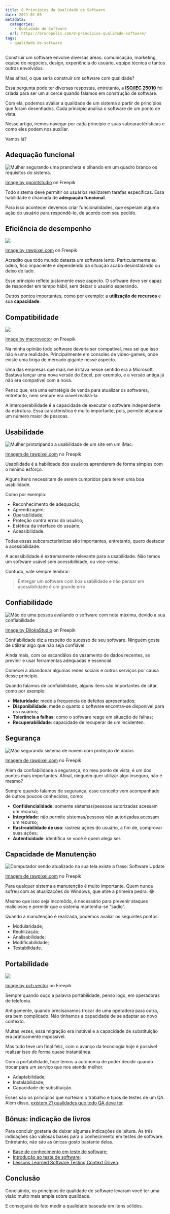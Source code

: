 ```yaml
---
title: 8 Princípios da Qualidade de Software
date: 2021-01-05
metadata:
  categories:
    - Qualidade de Software
  url: https://brunopulis.com/8-principios-qualidade-software/
tags:
  - qualidade-de-software
---
```

Construir um software envolve diversas áreas: comunicação, marketing, equipe de negócios, design, experiência do usuário, equipe técnica e tantos outros envolvidos.

Mas afinal, o que seria construir um software com qualidade?

Essa pergunta pode ter diversas respostas, entretanto, a [**ISO/IEC 25010**](https://iso25000.com/index.php/en/iso-25000-standards/iso-25010) foi criada para ser um alicerce quando falamos em construção de software.

Com ela, podemos avaliar a qualidade de um sistema a partir de princípios que foram desenhados. Cada princípio analisa o software de um ponto de vista.

Nesse artigo, iremos navegar por cada princípio e suas subcaractéristicas e como eles podem nos auxiliar.

Vamos lá?

## Adequação funcional

![Mulher segurando uma prancheta e olhando em um quadro branco os requisitos do sistema.](images/business-requires-lot-creativi-tJlPCg4djs0I.jpg)

[Image by gpointstudio](https://www.freepik.com/free-photo/business-requires-lot-creativity_13191173.htm#query=requirements&from_query=requisitos&position=0&from_view=search&track=sph) on Freepik

Todo sistema deve permitir os usuários realizarem tarefas específicas. Essa habilidade é chamada de **adequação funcional**.

Para isso acontecer devemos criar funcionalidades, que esperam alguma ação do usuário para respondê-lo, de acordo com seu pedido.

## Eficiência de desempenho

![](images/digital-increasing-bar-graph-w-2Pb4Csat3i9w.jpg)

[Image by rawpixel.com](https://www.freepik.com/free-photo/digital-increasing-bar-graph-with-businessman-hand-overlay_13312397.htm#query=perfomance&position=19&from_view=search&track=sph) on Freepik

Acredito que todo mundo detesta um software lento. Particularmente eu odeio, fico impaciente e dependendo da situação acabo desinstalando ou deixo de lado.

Esse princípio reflete justamente esse aspecto. O software deve ser capaz de responder em tempo hábil, sem deixar o usuário esperando.

Outros pontos importantes, como por exemplo: a **utilização de recursos** e sua **capacidade**.

## Compatibilidade

![](images/compatibilidade-768x576-WpBtTVsQvYIY.webp)

[Image by macrovector](https://www.freepik.com/free-vector/smartphone-compatible-smartwatch-data-transfer-symbols_4266186.htm#page=2&query=compatibility&position=48&from_view=keyword) on Freepik

Na minha opinião todo software deveria ser compatível, mas sei que isso não é uma realidade. Principalmente em consoles de video-games, onde existe uma briga de mercado gigante nesse aspecto.

Uma das empresas que mais me irritava nesse sentido era a Microsoft. Bastava lançar uma nova versão do Excel, por exemplo, e a versão antiga já não era compatível com a nova.

Penso que, era uma estratégia de venda para atualizar os softwares, entretanto, nem sempre era viável realizá-la.

A interoperabilidade é a capacidade de executar o software independente da estrutura. Essa caractéristica é muito importante, pois, permite alçancar um número maior de pessoas.

## Usabilidade

![Mulher prototipando a usabilidade de um site em um iMac. ](images/web-design-online-technology-c-1vjeCyJqkGHa.jpg)

[Imagem de rawpixel.com](https://br.freepik.com/fotos-gratis/conceito-de-conteudo-de-tecnologia-online-de-design-da-web_17095743.htm#query=usability&position=10&from_view=search&track=sph) no Freepik

Usabilidade é a habilidade dos usuários aprenderem de forma simples com o minimo esforço.

Alguns itens necessitam de serem cumpridos para terem uma boa usabilidade.

Como por exemplo:

-   Reconhecimento de adequação;
-   Aprendizagem;
-   Operabilidade;
-   Proteção contra erros do usuário;
-   Estética da interface do usuário;
-   Acessibilidade.

Todas essas subcaracterísticas são importantes, entretanto, quero destacar a acessibilidade.

A acessibilidade é extremamente relevante para a usabilidade. Não temos um software usável sem acessibilidade, ou vice-versa.

Contudo, vale sempre lembrar:

> Entregar um software com boa usabilidade e não pensar em acessibilidade é um grande erro.

## Confiabilidade

![Mão de uma pessoa avaliando o software com nota máxima, devido a sua confiabilidade](images/hand-touching-doing-mark-five--7tDm8B2FKGYy.jpg)

[Image by DilokaStudio](https://www.freepik.com/free-photo/hand-touching-doing-mark-five-yellow-stars-black-background-best-customer-satisfaction-evaluation-good-quality-product-service_24458776.htm#query=reliable&position=39&from_view=keyword) on Freepik

Confiabilidade diz a respeito do sucesso de seu software. Ninguém gosta de utilizar algo que não seja confiável.

Ainda mais, com os escandâlos de vazamento de dados recentes, se previnir e usar ferramentas adequadas é essencial.

Comecei a abandonar algumas redes sociais e outros serviços por causa desse princípio.

Quando falamos de confiabilidade, alguns itens são importantes de citar, como por exemplo:

-   **Maturidade**: mede a frequencia de defeitos apresentados;
-   **Disponibilidade**: mede o quanto o software encontra-se disponível para os usuários;
-   **Tolerância a falhas**: como o software reage em situação de falhas;
-   **Recuperabilidade**: capacidade de recuperar de um incidenten.

## Segurança

![Mão segurando sistema de nuvem com proteção de dados](images/hand-holding-cloud-system-with-UXAvQciPY8uX.jpg)

[Imagem de rawpixel.com](https://br.freepik.com/fotos-gratis/mao-segurando-sistema-de-nuvem-com-protecao-de-dados_17121563.htm#query=cyber%20security&position=8&from_view=search&track=sph) no Freepik

Além da confiabilidade a segurança, no meu ponto de vista, é um dos pontos mais importantes. Afinal, ninguém quer utilizar algo inseguro, não é mesmo?

Sempre quando falamos de segurança, esse conceito vem acompanhado de outros poucos conhecidos, como:

-   **Confidencialidade**: somente sistemas/pessoas autorizadas acessam um recurso;
-   **Integridade**: não permite sistemas/pessoas não autorizadas acessam um recurso;
-   **Rastreabilidade de uso**: rastreia ações do usuário, a fim de, comprovar suas ações;
-   **Autenticidade**: identifica se você é quem alega ser.

## Capacidade de Manutenção

![Computador sendo atualizado na sua tela existe a frase: Software Update](images/upgrade-update-new-version-bet-LatiHMtPM9ML.jpg)

[Imagem de rawpixel.com](https://br.freepik.com/fotos-gratis/atualizacao-atualizacao-nova-versao-melhor-conceito-grafico_18042703.htm#query=update%20software&position=1&from_view=search&track=sph) no Freepik

Para qualquer sistema a manutenção é muito importante. Quem nunca sofreu com as atualizações do Windows, que atire a primeira pedra. 😂

Mesmo que isso seja incomôdo, é necessário para prevenir ataques maliciosos e permitir que o sistema mantenha-se “sadio”.

Quando a manutenção é realizada, podemos avaliar os seguintes pontos:

-   Modularidade;
-   Reutilização;
-   Analisabilidade;
-   Modificabilidade;
-   Testabilidade.

## Portabilidade

![](images/portabilidade-768x548-0raBst9QllJu.webp)

[Image by pch.vector](https://www.freepik.com/free-vector/happy-tiny-man-woman-with-big-open-wallet_8609334.htm#page=4&query=portabilidade&position=38&from_view=search&track=sph) on Freepik

Sempre quando ouço a palavra portabilidade, penso logo, em operadoras de telefonia.

Antigamente, quando precisavamos trocar de uma operadora para outra, era bem complicado. Não tinhamos a capacidade de se adaptar ao novo contexto.

Muitas vezes, essa migração era instável e a capacidade de substituição era praticamente impossível.

Mas tudo teve um final feliz, com o avanço da tecnologia hoje é possível realizar isso de forma quase instantânea.

Com a portabilidade, hoje temos a autonomia de poder decidir quando trocar para um serviço que nos atenda melhor.

-   Adaptabilidade;
-   Instalabilidade;
-   Capacidade de substituição.

Esses são os princípios que norteiam o trabalho e tipos de testes de um QA. Além disso, [existem 21 qualidades que todo QA deve ter](https://brunopulis.com/21-qualidade-de-um-bom-qa/).

## Bônus: indicação de livros

Para concluir gostaria de deixar algumas indicações de leitura. As três indicações são valiosas bases para o conhecimento em testes de software. Entretanto, não são as únicas gosto bastante delas.

-   [Base de conhecimento em teste de software;](https://www.amazon.com.br/Base-Conhecimento-em-Teste-Software/dp/8580630533?crid=1DQEN7AGYXIUX&keywords=base+de+conhecimento+em+teste+de+software&qid=1686710879&sprefix=Base+de+conhecimen%2Caps%2C221&sr=8-1&linkCode=li3&tag=pulis-20&linkId=03f874dd80a176cc1a52f81e267bbd3f&language=pt_BR&ref_=as_li_ss_il)
-   [Introdução ao teste de software](https://www.amazon.com.br/Introdu%C3%A7%C3%A3o-Teste-Software-Marcio-Delamaro-ebook/dp/B01JMAC4HU?__mk_pt_BR=%C3%85M%C3%85%C5%BD%C3%95%C3%91&crid=2EBNKJLV1H0DW&keywords=introdu%C3%A7%C3%A3o+ao+teste+de+software&qid=1686712129&sprefix=introducao+ao+teste+de+software%2Caps%2C238&sr=8-1&linkCode=li3&tag=pulis-20&linkId=1b102d60ef0b5e7bb940f613399cda84&language=pt_BR&ref_=as_li_ss_il);
-   [Lessons Learned Software Testing Context Driven](https://www.amazon.com.br/Lessons-Learned-Software-Testing-Context-Driven/dp/0471081124?crid=2TFWNYA94YUBU&keywords=lessons+learned+in+software+testing&qid=1686712164&sprefix=Lessons+lear%2Caps%2C208&sr=8-1&ufe=app_do%3Aamzn1.fos.6a09f7ec-d911-4889-ad70-de8dd83c8a74&linkCode=li2&tag=pulis-20&linkId=82c68364eca87bac669cc3262dfa5db7&language=pt_BR&ref_=as_li_ss_il).

## Conclusão

Concluíndo, os princípios de qualidade de software levaram você ter uma visão muito mais ampla sobre qualidade.

E conseguirá de fato medir a qualidade baseada em itens sólidos.